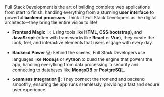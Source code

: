Full Stack Development is the art of building complete web applications from start to finish, handling everything from a stunning **user interface** to powerful **backend processes**. Think of Full Stack Developers as the digital architects—they bring the entire vision to life!
- **Frontend Magic** ✨: Using tools like **HTML, CSS(bootstrap), and JavaScript** (often with frameworks like **React** or **Vue**), they create the look, feel, and interactive elements that users engage with every day.

- **Backend Power** 💻: Behind the scenes, Full Stack Developers use languages like **Node.js** or **Python** to build the engine that powers the app, handling everything from data processing to security and connecting to databases like **MongoDB** or **PostgreSQL**.

- **Seamless Integration** 🔗: They connect the frontend and backend smoothly, ensuring the app runs seamlessly, providing a fast and secure user experience.